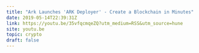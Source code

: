 ```yaml
---
title: "Ark Launches 'ARK Deployer' - Create a Blockchain in Minutes"
date: 2019-05-14T22:39:31Z
link: https://youtu.be/35vfqcmqeZQ?utm_medium=RSS&utm_source=hune
site: youtu.be
topic: crypto
draft: false
---
```

